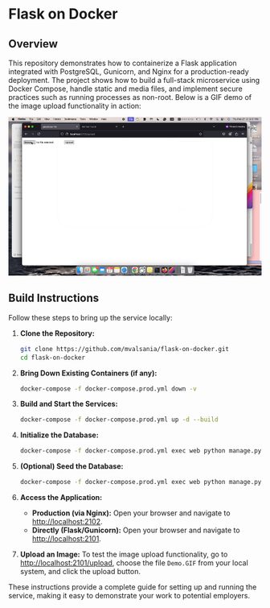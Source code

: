 # Flask on Docker

## Overview
This repository demonstrates how to containerize a Flask application integrated with PostgreSQL, Gunicorn, and Nginx for a production-ready deployment. The project shows how to build a full-stack microservice using Docker Compose, handle static and media files, and implement secure practices such as running processes as non-root. Below is a GIF demo of the image upload functionality in action:


![Demo of Image Upload](Demo.gif)

## Build Instructions
Follow these steps to bring up the service locally:

1. **Clone the Repository:**
   ```bash
   git clone https://github.com/mvalsania/flask-on-docker.git
   cd flask-on-docker
   ```

2. **Bring Down Existing Containers (if any):**
   ```bash
   docker-compose -f docker-compose.prod.yml down -v
   ```

3. **Build and Start the Services:**
   ```bash
   docker-compose -f docker-compose.prod.yml up -d --build
   ```

4. **Initialize the Database:**
   ```bash
   docker-compose -f docker-compose.prod.yml exec web python manage.py create_db
   ```

5. **(Optional) Seed the Database:**
   ```bash
   docker-compose -f docker-compose.prod.yml exec web python manage.py seed_db
   ```

6. **Access the Application:**
   - **Production (via Nginx):** Open your browser and navigate to [http://localhost:2102](http://localhost:2102).
   - **Directly (Flask/Gunicorn):** Open your browser and navigate to [http://localhost:2101](http://localhost:2101).

7. **Upload an Image:**
   To test the image upload functionality, go to [http://localhost:2101/upload](http://localhost:2101/upload), choose the file `Demo.GIF` from your local system, and click the upload button.

These instructions provide a complete guide for setting up and running the service, making it easy to demonstrate your work to potential employers.
````markdown

